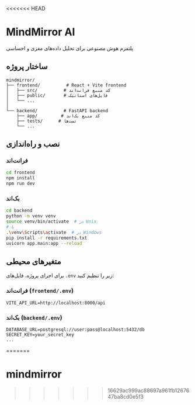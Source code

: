 <<<<<<< HEAD
# MindMirror AI

پلتفرم هوش مصنوعی برای تحلیل داده‌های مغزی و احساسی

## ساختار پروژه

```
mindmirror/
├── frontend/          # React + Vite frontend
│   ├── src/          # کد منبع فرانت‌اند
│   ├── public/       # فایل‌های استاتیک
│   └── ...
│
└── backend/          # FastAPI backend
    ├── app/         # کد منبع بک‌اند
    ├── tests/      # تست‌ها
    └── ...
```

## نصب و راه‌اندازی

### فرانت‌اند

```bash
cd frontend
npm install
npm run dev
```

### بک‌اند

```bash
cd backend
python -m venv venv
source venv/bin/activate  # در Unix
# یا
.\venv\Scripts\activate  # در Windows
pip install -r requirements.txt
uvicorn app.main:app --reload
```

## متغیرهای محیطی

برای اجرای پروژه، فایل‌های `.env` زیر را تنظیم کنید:

### فرانت‌اند (`frontend/.env`)
```
VITE_API_URL=http://localhost:8000/api
```

### بک‌اند (`backend/.env`)
```
DATABASE_URL=postgresql://user:pass@localhost:5432/db
SECRET_KEY=your_secret_key
...
``` 
=======
# mindmirror
>>>>>>> 16629ac999ac88697a961fb1267647ba8cd0e5f3
